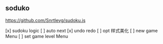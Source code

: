 ## soduko 

https://github.com/SnrtIevg/sudoku.js

[x] sudoku logic
[ ] auto next
[x] undo redo
[ ] opt 样式美化
[ ] new game Menu
[ ] set game level Menu